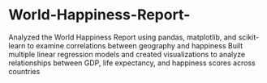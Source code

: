 # World-Happiness-Report-
Analyzed the World Happiness Report using pandas, matplotlib, and scikit-learn to examine correlations between geography and happiness
Built multiple linear regression models and created visualizations to analyze relationships between GDP, life expectancy, and happiness scores across countries
